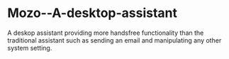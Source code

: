 # Mozo--A-desktop-assistant
A deskop assistant providing more handsfree functionality than the traditional assistant such as sending an email and manipulating any other system setting.
